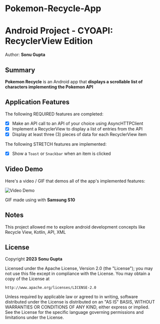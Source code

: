 # Pokemon-Recycle-App

# Android Project - CYOAPI: RecyclerView Edition

Author: **Sonu Gupta**

## Summary

**Pokemon Recycle** is an Android app that **displays a scrollable list of characters implementing the Pokemon API**


## Application Features

<!-- (This is a comment) Please be sure to change the [ ] to [x] for any features you completed.  If a feature is not checked [x], you might miss the points for that item! -->

The following REQUIRED features are completed:

- [x] Make an API call to an API of your choice using AsyncHTTPClient
- [x] Implement a RecyclerView to display a list of entries from the API
- [x] Display at least three (3) pieces of data for each RecyclerView item

The following STRETCH features are implemented:

- [x] Show a `Toast` or `Snackbar` when an item is clicked

## Video Demo

Here's a video / GIF that demos all of the app's implemented features:

<img src='https://github.com/Dxsonu7/Pokemon-Recycle-App/assets/87947158/b685a225-26da-4a82-ae7a-0746bfc69475' title='Video Demo' width='' alt='Video Demo' />

GIF made using with **Samsung S10**

<!-- Recommended tools:
- [Kap](https://getkap.co/) for macOS
- [ScreenToGif](https://www.screentogif.com/) for Windows
- [peek](https://github.com/phw/peek) for Linux. -->

## Notes

This project allowed me to explore android development concepts like Recycle View, Kotlin, API, XML

## License

Copyright **2023** **Sonu Gupta**

Licensed under the Apache License, Version 2.0 (the "License");
you may not use this file except in compliance with the License.
You may obtain a copy of the License at

    http://www.apache.org/licenses/LICENSE-2.0

Unless required by applicable law or agreed to in writing, software
distributed under the License is distributed on an "AS IS" BASIS,
WITHOUT WARRANTIES OR CONDITIONS OF ANY KIND, either express or implied.
See the License for the specific language governing permissions and
limitations under the License.
